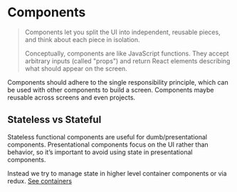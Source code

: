# Components

<blockquote>
Components let you split the UI into independent, reusable pieces, and think about each piece in isolation.

Conceptually, components are like JavaScript functions. They accept arbitrary inputs (called "props") and return React elements describing what should appear on the screen.
</blockquote>


Components should adhere to the single responsibility principle, which can be used with other components to build a screen. Components maybe reusable across screens and even projects.

## Stateless vs Stateful

Stateless functional components are useful for dumb/presentational components. Presentational components focus on the UI rather than behavior, so it’s important to avoid using state in presentational components. 

Instead we try to manage state in higher level container components or via redux. [See containers](../containers/README.md)
